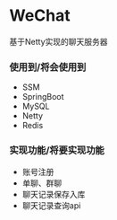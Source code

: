 # WeChat
 基于Netty实现的聊天服务器
 
### 使用到/将会使用到
* SSM
* SpringBoot
* MySQL
* Netty
* Redis

### 实现功能/将要实现功能
* 账号注册
* 单聊、群聊
* 聊天记录保存入库
* 聊天记录查询api

